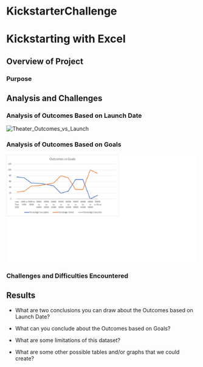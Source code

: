 # KickstarterChallenge
# Kickstarting with Excel

## Overview of Project

### Purpose

## Analysis and Challenges

### Analysis of Outcomes Based on Launch Date
![Theater_Outcomes_vs_Launch](path/to/Theater_Outcomes_vs_Launch.png)
### Analysis of Outcomes Based on Goals
![Outcomes_vs_Goals](Outcomes_vs_Goals.png)
### Challenges and Difficulties Encountered

## Results

- What are two conclusions you can draw about the Outcomes based on Launch Date?

- What can you conclude about the Outcomes based on Goals?

- What are some limitations of this dataset?

- What are some other possible tables and/or graphs that we could create?
